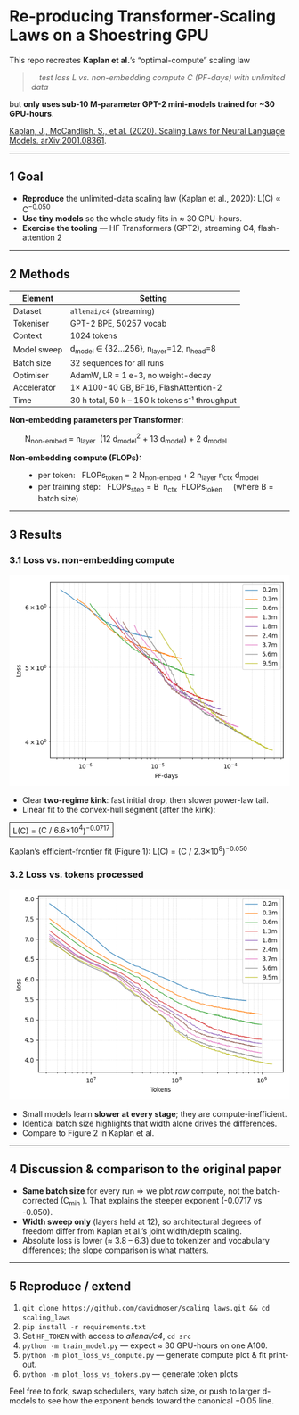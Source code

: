 # Re-producing Transformer‐Scaling Laws on a Shoestring GPU

This repo recreates **Kaplan et al.**’s “optimal-compute” scaling law
>  *test loss L vs. non-embedding compute C (PF-days) with unlimited data*  

but **only uses sub-10 M-parameter GPT-2 mini-models trained for ~30 GPU-hours**.

[Kaplan, J., McCandlish, S., et al. (2020). Scaling Laws for Neural Language Models. arXiv:2001.08361](https://arxiv.org/abs/2001.08361).

---

## 1 Goal

* **Reproduce** the unlimited-data scaling law (Kaplan et al., 2020): L(C) ∝ C<sup>−0.050</sup>
* **Use tiny models** so the whole study fits in ≈ 30 GPU-hours.
* **Exercise the tooling** — HF Transformers (GPT2), streaming C4, flash-attention 2

---

## 2 Methods

| Element | Setting                                                                |
|---------|------------------------------------------------------------------------|
|Dataset | `allenai/c4` (streaming)                                               |
|Tokeniser | GPT-2 BPE, 50257 vocab                                                 |
|Context | 1024 tokens                                                            |
|Model sweep | d<sub>model</sub> ∈ {32…256}, n<sub>layer</sub>=12, n<sub>head</sub>=8 |
|Batch size | 32 sequences for all runs                                              |
|Optimiser | AdamW, LR = 1 e-3, no weight-decay                                     |
|Accelerator | 1× A100-40 GB, BF16, FlashAttention-2                                  |
|Time | 30 h total, 50 k – 150 k tokens s⁻¹ throughput                         |

<p><b>Non-embedding parameters per Transformer:</b></p>
<p style="margin-left:2em">
N<sub>non-embed</sub> = n<sub>layer</sub> &nbsp;(12&nbsp;d<sub>model</sub><sup>2</sup> + 13&nbsp;d<sub>model</sub>) + 2&nbsp;d<sub>model</sub>
</p>

<p><b>Non-embedding compute (FLOPs):</b></p>
<ul style="margin-left:2em">
  <li>
    per token: &nbsp;
    FLOPs<sub>token</sub> = 2&nbsp;N<sub>non-embed</sub> + 2&nbsp;n<sub>layer</sub> n<sub>ctx</sub> d<sub>model</sub>
  </li>
  <li>
    per training step: &nbsp;
    FLOPs<sub>step</sub> = B &nbsp;n<sub>ctx</sub> &nbsp;FLOPs<sub>token</sub>
    &nbsp; &nbsp; (where&nbsp;B = batch&nbsp;size)
  </li>
</ul>


---

## 3 Results

### 3.1 Loss vs. non-embedding compute

![Test loss vs PF-days](results/loss_vs_pf_days.png)

* Clear **two-regime kink**: fast initial drop, then slower power-law tail.
* Linear fit to the convex-hull segment (after the kink):

<div style="border:1px solid; display:inline-block; padding:0.2em 0.4em;">
  L(C) = (<span style="white-space:nowrap;">C / 6.6×10<sup>4</sup></span>)<sup>−0.0717</sup>
</div>

Kaplan’s efficient-frontier fit (Figure 1): L(C) = (<span style="white-space:nowrap;">C / 2.3×10<sup>8</sup></span>)<sup>−0.050</sup>

### 3.2 Loss vs. tokens processed

![Test loss vs tokens](results/loss_vs_tokens.png)

* Small models learn **slower at every stage**; they are compute-inefficient.
* Identical batch size highlights that width alone drives the differences.
* Compare to Figure 2 in Kaplan et al.

---

## 4 Discussion & comparison to the original paper

* **Same batch size** for every run ⇒ we plot *raw* compute, not the batch-corrected \(C<sub>min</sub>
  \). That explains the steeper exponent (-0.0717 vs -0.050).
* **Width sweep only** (layers held at 12), so architectural degrees of freedom differ from Kaplan et al.’s joint width/depth scaling.
* Absolute loss is lower (≈ 3.8 – 6.3) due to tokenizer and vocabulary differences; the slope comparison is what matters.

---

## 5 Reproduce / extend

1. `git clone https://github.com/davidmoser/scaling_laws.git && cd scaling_laws`
2. `pip install -r requirements.txt`
3. Set `HF_TOKEN` with access to *allenai/c4*, `cd src`
4. `python -m train_model.py` — expect ≈ 30 GPU-hours on one A100.
5. `python -m plot_loss_vs_compute.py` — generate compute plot & fit print-out.
6. `python -m plot_loss_vs_tokens.py` — generate token plots

Feel free to fork, swap schedulers, vary batch size, or push to larger d-models to see how the exponent bends toward the canonical −0.05 line.